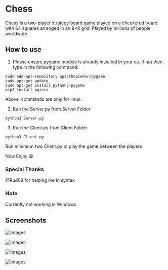 # Chess

Chess is a two-player strategy board game played on a checkered board with 64 squares arranged in an 8×8 grid. Played by millions of people worldwide

## How to use

1. Please ensure pygame module is already installed in your os. If not then type in the following command:

```
sudo add-apt-repository ppa:thopiekar/pygame
sudo apt-get update
sudo apt-get install python3-pygame
pip3 install pgzero
```

Above, commands are only for linux.

2. Run the Server.py from Server Folder

```
python3 Server.py
```

3. Run the Client.py from Client Folder

```
python3 Client.py
```

Run minimum two Client.py to play the game between the players

Now Enjoy :grinning:

### Special Thanks
@Rud09 for helping me in syntax

### Note
Currently not working in Windows

## Screenshots

![Images](https://i.imgur.com/3Ixl2S0.png)

![Images](https://i.imgur.com/q15j3Nu.png)

![Images](https://i.imgur.com/V56pLZy.png)

![Images](https://i.imgur.com/Uw12y1J.png)